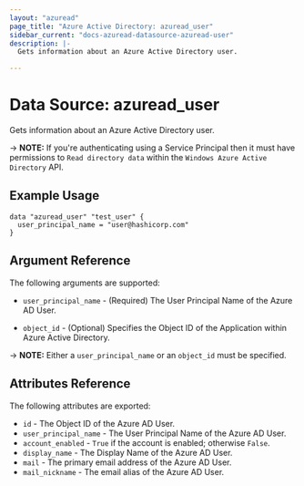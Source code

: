 ```yaml
---
layout: "azuread"
page_title: "Azure Active Directory: azuread_user"
sidebar_current: "docs-azuread-datasource-azuread-user"
description: |-
  Gets information about an Azure Active Directory user.

---
```


# Data Source: azuread_user

Gets information about an Azure Active Directory user.

-> **NOTE:** If you're authenticating using a Service Principal then it must have permissions to `Read directory data` within the `Windows Azure Active Directory` API.

## Example Usage

```hcl
data "azuread_user" "test_user" {
  user_principal_name = "user@hashicorp.com"
}
```

## Argument Reference

The following arguments are supported:

* `user_principal_name` - (Required) The User Principal Name of the Azure AD User.

* `object_id` - (Optional) Specifies the Object ID of the Application within Azure Active Directory.

-> **NOTE:** Either a `user_principal_name` or an `object_id` must be specified.

## Attributes Reference

The following attributes are exported:

* `id` - The Object ID of the Azure AD User.
* `user_principal_name` - The User Principal Name of the Azure AD User.
* `account_enabled` - `True` if the account is enabled; otherwise `False`.
* `display_name` - The Display Name of the Azure AD User.
* `mail` - The primary email address of the Azure AD User.
* `mail_nickname` - The email alias of the Azure AD User.
